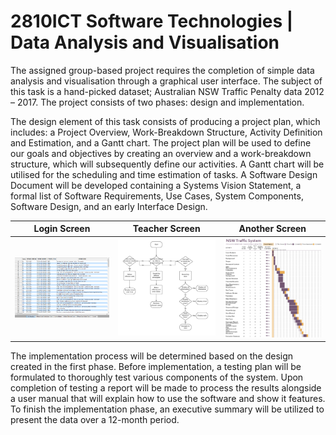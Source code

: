 # 2810ICT Software Technologies | Data Analysis and Visualisation

The assigned group-based project requires the completion of simple data analysis and visualisation through a graphical user interface.
The subject of this task is a hand-picked dataset; Australian NSW Traffic Penalty data 2012 – 2017. The project consists of two phases: design and implementation.

The design element of this task consists of producing a project plan, which includes: a Project Overview, Work-Breakdown Structure, Activity Definition and Estimation, and a Gantt chart. The project plan will be used to define our goals and objectives by creating an overview and a work-breakdown structure, which will subsequently define our activities. A Gantt chart will be utilised for the scheduling and time estimation of tasks. A Software Design Document will be developed containing a Systems Vision Statement, a formal list of Software Requirements, Use Cases, System Components, Software Design, and an early Interface Design.

| Login Screen                                           | Teacher Screen                                              | Another Screen                                              |
|--------------------------------------------------------|-------------------------------------------------------------|-------------------------------------------------------------|
| <img src="images/app.png" width="300" alt="Login" /> | <img src="images/flowchart.png" width="300" alt="Teacher" /> | <img src="images/gantt.png" width="300" alt="Another" /> |

The implementation process will be determined based on the design created in the first phase. Before implementation, a testing plan will be formulated to thoroughly test various components of the system.
Upon completion of testing a report will be made to process the results alongside a user manual that will explain how to use the software and show it features.
To finish the implementation phase, an executive summary will be utilized to present the data over a 12-month period.
